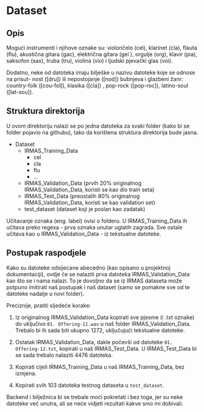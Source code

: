 # Dataset

## Opis

Mogući instrumenti i njihove oznake su: violončelo (cel), klarinet (cla), flauta (flu),
akustična gitara (gac), električna gitara (gel ), orgulje (org), klavir (pia), saksofon (sax),
truba (tru), violina (vio) i ljudski pjevački glas (voi).

Dodatno, neke od datoteka imaju bilješke u nazivu datoteke koje se odnose na prisut-
nost ([dru]) ili nepostojanje ([nod]) bubnjeva i glazbeni žanr: country-folk ([cou-fol]),
klasika ([cla]) , pop-rock ([pop-roc]), latino-soul ([lat-sou]).

## Struktura direktorija

U ovom direktoriju nalazi se po jedna datoteka za svaki folder (kako bi se folder pojavio na githubu), tako da korištena struktura direktorija bude jasna.

- Dataset
    - IRMAS_Training_Data
        - cel
        - cla
        - flu
        - ...
    - IRMAS_Validation_Data (prvih 20% originalnog IRMAS_Validation_Data, koristi se kao dio train seta)
    - IRMAS_Test_Data (preostalih 80% originalnog IRMAS_Validation_Data, koristi se kao validation set)
    - test_dataset (dataset koji je poslan kao zadatak)

Učitavanje oznaka (eng. label) ovisi o folderu. 
U IRMAS_Training_Data ih učitava preko regexa - prva oznaka unutar uglatih zagrada. 
Sve ostale učitava kao u IRMAS_Validation_Data - iz tekstualne datoteke.

## Postupak raspodjele

Kako su datoteke odsijecane abecedno (kao opisano u projektnoj dokumentaciji), ovdje će se nalaziti prva datoteka IRMAS_Validation_Data kao što se i nama nalazi. To je dovoljno da se iz IRMAS dataseta može potpuno imitirati naš postupak i naš dataset (samo se pomakne sve od te datoteke nadalje u novi folder).

Preciznije, pratiti sljedeće korake:

1) Iz originalnog IRMAS_Validation_Data kopirati sve pjesme (i .txt oznake) do uključivo `01. Offering-11.wav` u naš folder IRMAS_Validation_Data. Trebalo bi ih sada biti ukupno 1272, uključujući tekstualne datoteke.

2) Ostatak IRMAS_Validation_Data, dakle počevši od datoteke `01. Offering-12.txt`, kopirati u naš IRMAS_Test_Data. U IRMAS_Test_Data bi se sada trebalo nalaziti 4476 datoteka.

3) Kopirati cijeli IRMAS_Training_Data u naš IRMAS_Training_Data, bez izmjena.

4) Kopirati svih 103 datoteka testnog dataseta u `test_dataset`.

Backend i bilježnica bi se trebale moći pokretati i bez toga, jer su neke datoteke već unutra, ali se neće vidjeti rezultati kakve smo mi dobivali.